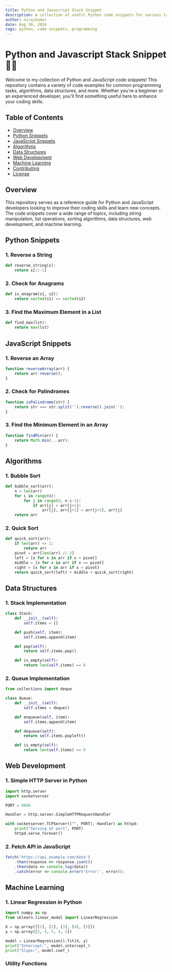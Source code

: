 ```yaml
---
title: Python and Javascript Stack Snippet
description: A collection of useful Python code snippets for various tasks.
author: nirajkumar
date: Aug 30, 2024
tags: python, code snippets, programming
---
```


# Python and Javascript Stack Snippet 🐍📜

Welcome to my collection of Python and JavaScript code snippets! This repository contains a variety of code examples for common programming tasks, algorithms, data structures, and more. Whether you're a beginner or an experienced developer, you'll find something useful here to enhance your coding skills.

## Table of Contents

- [Overview](#overview)
- [Python Snippets](#python-snippets)
- [JavaScript Snippets](#javascript-snippets)
- [Algorithms](#algorithms)
- [Data Structures](#data-structures)
- [Web Development](#web-development)
- [Machine Learning](#machine-learning)
- [Contributing](#contributing)
- [License](#license)

## Overview

This repository serves as a reference guide for Python and JavaScript developers looking to improve their coding skills and learn new concepts. The code snippets cover a wide range of topics, including string manipulation, list operations, sorting algorithms, data structures, web development, and machine learning.

## Python Snippets

### 1. Reverse a String

```python
def reverse_string(s):
    return s[::-1]
```

### 2. Check for Anagrams

```python
def is_anagram(s1, s2):
    return sorted(s1) == sorted(s2)
```

### 3. Find the Maximum Element in a List

```python
def find_max(lst):
    return max(lst)
```

## JavaScript Snippets

### 1. Reverse an Array

```javascript
function reverseArray(arr) {
    return arr.reverse();
}
```

### 2. Check for Palindromes

```javascript
function isPalindrome(str) {
    return str === str.split('').reverse().join('');
}
```

### 3. Find the Minimum Element in an Array

```javascript
function findMin(arr) {
    return Math.min(...arr);
}
```

## Algorithms 

### 1. Bubble Sort

```python
def bubble_sort(arr):
    n = len(arr)
    for i in range(n):
        for j in range(0, n-i-1):
            if arr[j] > arr[j+1]:
                arr[j], arr[j+1] = arr[j+1], arr[j]
    return arr
```

### 2. Quick Sort

```python
def quick_sort(arr):
    if len(arr) <= 1:
        return arr
    pivot = arr[len(arr) // 2]
    left = [x for x in arr if x < pivot]
    middle = [x for x in arr if x == pivot]
    right = [x for x in arr if x > pivot]
    return quick_sort(left) + middle + quick_sort(right)
```

## Data Structures

### 1. Stack Implementation

```python
class Stack:
    def __init__(self):
        self.items = []

    def push(self, item):
        self.items.append(item)

    def pop(self):
        return self.items.pop()

    def is_empty(self):
        return len(self.items) == 0
```

### 2. Queue Implementation

```python
from collections import deque 

class Queue:
    def __init__(self):
        self.items = deque()

    def enqueue(self, item):
        self.items.append(item)

    def dequeue(self):
        return self.items.popleft()

    def is_empty(self):
        return len(self.items) == 0
```


## Web Development

### 1. Simple HTTP Server in Python

```python
import http.server
import socketserver

PORT = 8000

Handler = http.server.SimpleHTTPRequestHandler

with socketserver.TCPServer(("", PORT), Handler) as httpd:
    print("Serving at port", PORT)
    httpd.serve_forever()
```


### 2. Fetch API in JavaScript

```javascript
fetch('https://api.example.com/data')
    .then(response => response.json())
    .then(data => console.log(data))
    .catch(error => console.error('Error:', error));
```

## Machine Learning

### 1. Linear Regression in Python

```python
import numpy as np
from sklearn.linear_model import LinearRegression

X = np.array([[1], [2], [3], [4], [5]])
y = np.array([2, 4, 5, 4, 5])

model = LinearRegression().fit(X, y)
print("Intercept:", model.intercept_)
print("Slope:", model.coef_)
```

### Utility Functions

<!-- Github GIST embed URL -->
<script src="https://gist.github.com/Nirajsah17/1563a5021bbc7893e0e2b1cf371e4ac5.js"></script>

<script src="https://gist.github.com/Nirajsah17/52c8c4c2c7c62e89a2a47191a979a489.js"></script>



